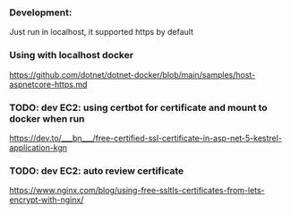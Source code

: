 ### Development:
Just run in localhost, it supported https by default

### Using with localhost docker
https://github.com/dotnet/dotnet-docker/blob/main/samples/host-aspnetcore-https.md

### TODO: dev EC2: using certbot for certificate and mount to docker when run
https://dev.to/___bn___/free-certified-ssl-certificate-in-asp-net-5-kestrel-application-kgn

### TODO: dev EC2: auto review certificate
https://www.nginx.com/blog/using-free-ssltls-certificates-from-lets-encrypt-with-nginx/